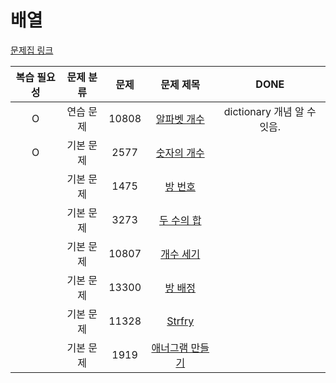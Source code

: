 # 배열
[문제집 링크](https://www.acmicpc.net/workbook/view/7307)

|복습 필요성| 문제 분류 | 문제 | 문제 제목 |DONE| 
|:--:|  :--:   | :--: | :--: | :--: |
|O| 연습 문제 | 10808 | [알파벳 개수](https://www.acmicpc.net/problem/10808)  |dictionary 개념 알 수 잇음.| 
|O| 기본 문제 | 2577 | [숫자의 개수](https://www.acmicpc.net/problem/2577)    | |
|| 기본 문제 | 1475 | [방 번호](https://www.acmicpc.net/problem/1475)       ||
|| 기본 문제 | 3273 | [두 수의 합](https://www.acmicpc.net/problem/3273)     ||
|| 기본 문제 | 10807 | [개수 세기](https://www.acmicpc.net/problem/10807)    ||
|| 기본 문제 | 13300 | [방 배정](https://www.acmicpc.net/problem/13300)     | |
|| 기본 문제 | 11328 | [Strfry](https://www.acmicpc.net/problem/11328)      | |
|| 기본 문제 | 1919 | [애너그램 만들기](https://www.acmicpc.net/problem/1919)  | |